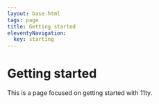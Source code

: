 ```yaml
---
layout: base.html
tags: page
title: Getting started
eleventyNavigation:
  key: starting
---
```


# Getting started

This is a page focused on getting started with 11ty.